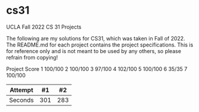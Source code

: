 # cs31
UCLA Fall 2022 CS 31 Projects

The following are my solutions for CS31, which was taken in Fall of 2022. The README.md for each project contains the project specifications. This is for reference only and is not meant to be used by any others, so please refrain from copying!

Project	Score
1	100/100
2	100/100
3	97/100
4	102/100
5	100/100
6	35/35
7	100/100

| Attempt | #1    | #2    |
| :-----: | :---: | :---: |
| Seconds | 301   | 283   |
